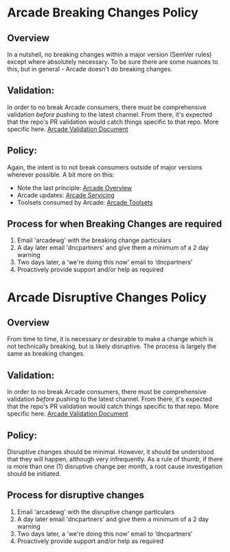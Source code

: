 # Arcade Breaking Changes Policy

## Overview
In a nutshell, no breaking changes within a major version (SemVer rules) except where absolutely necessary.  To be sure there are some nuances to this, but in general - Arcade doesn't do breaking changes.  

## Validation:
In order to no break Arcade consumers, there must be comprehensive validation *before* pushing to the latest channel.  From there, it's expected that the repo's PR validation would catch things specific to that repo.  More specific here. [Arcade Validation Document](../Validation/Overview.md)

## Policy:
Again, the intent is to not break consumers outside of major versions wherever possible.  A bit more on this:
-	Note the last principle: [Arcade Overview](../Overview.md)
-	Arcade updates: [Arcade Servicing](../Servicing.md)
-	Toolsets consumed by Arcade: [Arcade Toolsets](../Toolsets.md)

## Process for when Breaking Changes are required
1. Email 'arcadewg' with the breaking change particulars
1. A day later email 'dncpartners' and give them a minimum of a 2 day warning 
1. Two days later, a 'we're doing this now' email to ‘dncpartners’
1. Proactively provide support and/or help as required 

# Arcade Disruptive Changes Policy

## Overview
From time to time, it is necessary or desirable to make a change which is not technically breaking, but is likely disruptive. The process is largely the same as breaking changes.

## Validation:
In order to no break Arcade consumers, there must be comprehensive validation *before* pushing to the latest channel.  From there, it's expected that the repo's PR validation would catch things specific to that repo.  More specific here. [Arcade Validation Document](../Validation/Overview.md)

## Policy:
Disruptive changes should be minimal.  However, it should be understood that they will happen, although very infrequently.  As a rule of thumb, if there is more than one (1) disruptive change per month, a root cause investigation should be initiated.

## Process for disruptive changes
1. Email 'arcadewg' with the disruptive change particulars
1. A day later email 'dncpartners' and give them a minimum of a 2 day warning 
1. Two days later, a 'we're doing this now' email to ‘dncpartners’
1. Proactively provide support and/or help as required 
